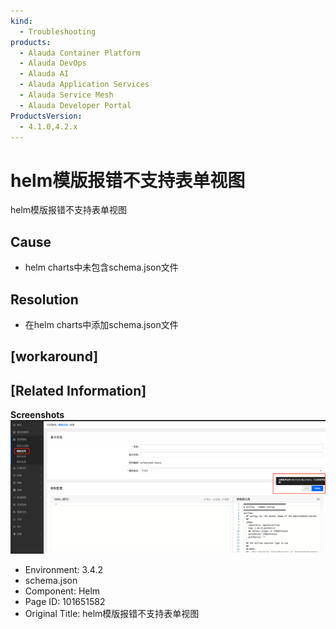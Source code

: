 ```yaml
---
kind:
  - Troubleshooting
products:
  - Alauda Container Platform
  - Alauda DevOps
  - Alauda AI
  - Alauda Application Services
  - Alauda Service Mesh
  - Alauda Developer Portal
ProductsVersion:
  - 4.1.0,4.2.x
---
```

<!-- A type of document that involves encountering a fault, diagnosing it, performing root cause analysis, and providing solutions. -->

# helm模版报错不支持表单视图

helm模版报错不支持表单视图

## Cause
- helm charts中未包含schema.json文件

## Resolution
- 在helm charts中添加schema.json文件

## [workaround]

## [Related Information]
**Screenshots**
![](assets/helmmo-ban-bao-cuo-bu-zhi-chi-biao-dan-shi-tu/image2021-12-20_18-52-25.png)
- Environment: 3.4.2
- schema.json
- Component: Helm
- Page ID: 101651582
- Original Title: helm模版报错不支持表单视图

